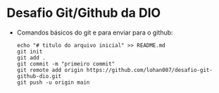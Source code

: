 # Desafio Git/Github da DIO

- Comandos básicos do git e para enviar para o github:

  ```
  echo "# titulo do arquivo inicial" >> README.md
  git init
  git add .
  git commit -m "primeiro commit"
  git remote add origin https://github.com/lohan007/desafio-git-github-dio.git
  git push -u origin main
  ```

